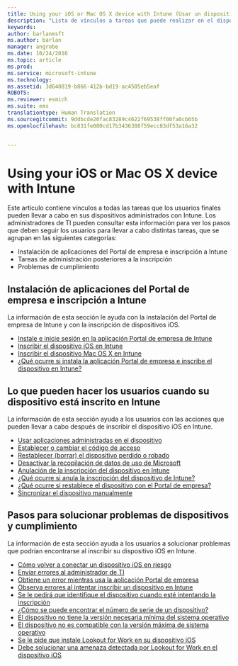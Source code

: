 ```yaml
---
title: Using your iOS or Mac OS X device with Intune (Usar un dispositivo iOS o Mac OS X con Intune) | Microsoft Intune
description: "Lista de vínculos a tareas que puede realizar en el dispositivo móvil iOS o Mac OS X cuando este está inscrito en Intune"
keywords: 
author: barlanmsft
ms.author: barlan
manager: angrobe
ms.date: 10/24/2016
ms.topic: article
ms.prod: 
ms.service: microsoft-intune
ms.technology: 
ms.assetid: 3d648819-b866-412b-bd19-ac4505eb5eaf
ROBOTS: 
ms.reviewer: esmich
ms.suite: ems
translationtype: Human Translation
ms.sourcegitcommit: 9ddbcde20fac83289c4622f69538ff00fa0cb65b
ms.openlocfilehash: bc031fe080cd17b3436388f59ecc83df53a16a32


---
```


# <a name="using-your-ios-or-mac-os-x-device-with-intune"></a>Using your iOS or Mac OS X device with Intune

Este artículo contiene vínculos a todas las tareas que los usuarios finales pueden llevar a cabo en sus dispositivos administrados con Intune. Los administradores de TI pueden consultar esta información para ver los pasos que deben seguir los usuarios para llevar a cabo distintas tareas, que se agrupan en las siguientes categorías:
- Instalación de aplicaciones del Portal de empresa e inscripción a Intune
- Tareas de administración posteriores a la inscripción
- Problemas de cumplimiento

## <a name="company-portal-app-installation-and-intune-enrollment"></a>Instalación de aplicaciones del Portal de empresa e inscripción a Intune

La información de esta sección le ayuda con la instalación del Portal de empresa de Intune y con la inscripción de dispositivos iOS.

- [Instale e inicie sesión en la aplicación Portal de empresa de Intune](install-and-sign-in-to-the-intune-company-portal-app-ios.md)
- [Inscribir el dispositivo iOS en Intune](enroll-your-device-in-intune-ios.md)
- [Inscribir el dispositivo Mac OS X en Intune](enroll-your-device-in-intune-mac-os-x.md)
- [¿Qué ocurre si instala la aplicación Portal de empresa e inscribe el dispositivo en Intune?](what-happens-if-you-install-the-Company-Portal-app-and-enroll-your-device-in-intune-ios.md)

## <a name="things-users-can-do-when-their-device-is-enrolled-in-intune"></a>Lo que pueden hacer los usuarios cuando su dispositivo está inscrito en Intune

La información de esta sección ayuda a los usuarios con las acciones que pueden llevar a cabo después de inscribir el dispositivo iOS en Intune.

- [Usar aplicaciones administradas en el dispositivo](use-managed-apps-on-your-device-ios.md)
- [Establecer o cambiar el código de acceso](set-or-change-your-passcode-ios.md)
- [Restablecer (borrar) el dispositivo perdido o robado](reset-erase-your-lost-or-stolen-device-ios.md)
- [Desactivar la recopilación de datos de uso de Microsoft](turn-off-microsoft-usage-data-collection-ios.md)
- [Anulación de la inscripción del dispositivo en Intune](unenroll-your-device-from-intune-ios.md)
- [¿Qué ocurre si anula la inscripción del dispositivo de Intune?](what-happens-if-you-unenroll-your-device-from-intune-ios.md)
- [¿Qué ocurre si restablece el dispositivo con el Portal de empresa?](what-happens-if-you-reset-your-device-using-the-company-portal-ios.md)
- [Sincronizar el dispositivo manualmente](sync-your-device-manually-ios.md)

## <a name="steps-to-fix-device-and-compliance-issues"></a>Pasos para solucionar problemas de dispositivos y cumplimiento

La información de esta sección ayuda a los usuarios a solucionar problemas que podrían encontrarse al inscribir su dispositivo iOS en Intune.

- [Cómo volver a conectar un dispositivo iOS en riesgo](how-to-reconnect-a-compromised-ios-device.md)
- [Enviar errores al administrador de TI](send-errors-to-your-it-admin-ios.md)
- [Obtiene un error mientras usa la aplicación Portal de empresa](you-get-an-error-while-using-the-company-portal-app-ios.md)
- [Observa errores al intentar inscribir un dispositivo en Intune](you-see-errors-while-trying-to-enroll-your-device-in-intune-ios.md)
- [Se le pedirá que identifique el dispositivo cuando esté intentando la inscripción](you-are-asked-to-identify-your-device-when-trying-to-enroll-ios.md)
- [¿Cómo se puede encontrar el número de serie de un dispositivo?](how-do-i-find-the-serial-number-on-my-device-ios.md)
- [El dispositivo no tiene la versión necesaria mínima del sistema operativo](device-doesnt-have-the-required-minimum-operating-system-version-ios.md)
- [El dispositivo no es compatible con la versión máxima de sistema operativo](device-doesnt-comply-with-the-maximum-operating-system-version-ios.md)
- [Se le pide que instale Lookout for Work en su dispositivo iOS](you-are-prompted-to-install-lookout-for-work-ios.md)
- [Debe solucionar una amenaza detectada por Lookout for Work en el dispositivo iOS](you-need-to-resolve-a-threat-found-by-lookout-for-work-ios.md)



<!--HONumber=Nov16_HO1-->


